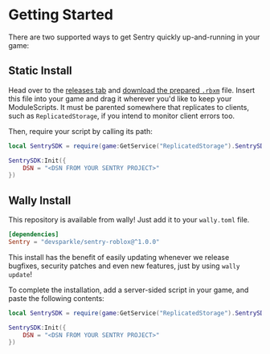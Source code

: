 # Getting Started

There are two supported ways to get Sentry quickly up-and-running in your game:

## Static Install

Head over to the [releases tab](http://github.com/devSparkle/sentry-roblox/releases)
and [download the prepared `.rbxm`](https://github.com/devSparkle/sentry-roblox/releases/latest/download/SentrySDK.rbxm) file. Insert this file into your game and drag
it wherever you'd like to keep your ModuleScripts. It must be parented somewhere
that replicates to clients, such as `ReplicatedStorage`, if you intend to
monitor client errors too.

Then, require your script by calling its path:

```lua
local SentrySDK = require(game:GetService("ReplicatedStorage").SentrySDK)

SentrySDK:Init({
	DSN = "<DSN FROM YOUR SENTRY PROJECT>"
})
```

## Wally Install

This repository is available from wally! Just add it to your `wally.toml` file.

```toml
[dependencies]
Sentry = "devsparkle/sentry-roblox@^1.0.0"
```

This install has the benefit of easily updating whenever we release bugfixes,
security patches and even new features, just by using `wally update`!

To complete the installation, add a server-sided script in your game, and paste the following contents:

```lua
local SentrySDK = require(game:GetService("ReplicatedStorage").SentrySDK)

SentrySDK:Init({
	DSN = "<DSN FROM YOUR SENTRY PROJECT>"
})
```
